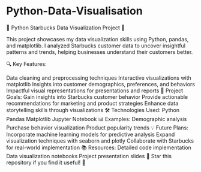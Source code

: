# Python-Data-Visualisation
🚀 Python Starbucks Data Visualization Project 🚀

This project showcases my data visualization skills using Python, pandas, and matplotlib. I analyzed Starbucks customer data to uncover insightful patterns and trends, helping businesses understand their customers better.

🔍 Key Features:

Data cleaning and preprocessing techniques
Interactive visualizations with matplotlib
Insights into customer demographics, preferences, and behaviors
Impactful visual representations for presentations and reports
🎯 Project Goals:
Gain insights into Starbucks customer behavior
Provide actionable recommendations for marketing and product strategies
Enhance data storytelling skills through visualizations
🛠️ Technologies Used:
Python
Pandas
Matplotlib
Jupyter Notebook
📊 Examples:
Demographic analysis
Purchase behavior visualization
Product popularity trends
💡 Future Plans:
Incorporate machine learning models for predictive analysis
Expand visualization techniques with seaborn and plotly
Collaborate with Starbucks for real-world implementation
📚 Resources:
Detailed code implementation
Data visualization notebooks
Project presentation slides
🌟 Star this repository if you find it useful! 🌟
